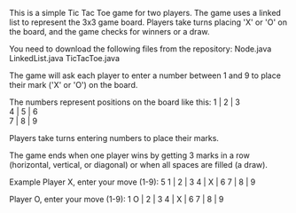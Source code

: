 This is a simple Tic Tac Toe game for two players. The game uses a linked list to represent the 3x3 game board. Players take turns placing 'X' or 'O' on the board, and the game checks for winners or a draw.

You need to download the following files from the repository:
Node.java
LinkedList.java
TicTacToe.java

The game will ask each player to enter a number between 1 and 9 to place their mark ('X' or 'O') on the board.

The numbers represent positions on the board like this:
1 | 2 | 3  
4 | 5 | 6  
7 | 8 | 9

Players take turns entering numbers to place their marks.

The game ends when one player wins by getting 3 marks in a row (horizontal, vertical, or diagonal) or when all spaces are filled (a draw).

Example 
Player X, enter your move (1-9): 5
 1 | 2 | 3 
 4 | X | 6 
 7 | 8 | 9 

Player O, enter your move (1-9): 1
 O | 2 | 3 
 4 | X | 6 
 7 | 8 | 9 
